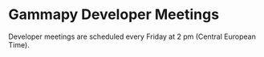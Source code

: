 # Gammapy Developer Meetings

Developer meetings are scheduled every Friday at 2 pm (Central European Time).
